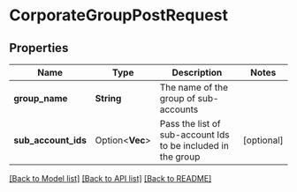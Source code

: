 # CorporateGroupPostRequest

## Properties

Name | Type | Description | Notes
------------ | ------------- | ------------- | -------------
**group_name** | **String** | The name of the group of sub-accounts | 
**sub_account_ids** | Option<**Vec<i64>**> | Pass the list of sub-account Ids to be included in the group | [optional]

[[Back to Model list]](../README.md#documentation-for-models) [[Back to API list]](../README.md#documentation-for-api-endpoints) [[Back to README]](../README.md)


